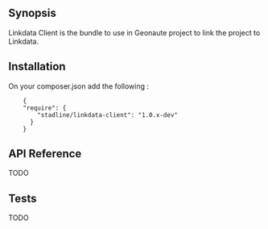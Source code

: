 ## Synopsis

Linkdata Client is the bundle to use in Geonaute project to link the project to Linkdata. 

## Installation

On your composer.json add the following : 
```
    {
    "require": {
        "stadline/linkdata-client": "1.0.x-dev"
      }
    }
```
    
## API Reference

TODO

## Tests

TODO
